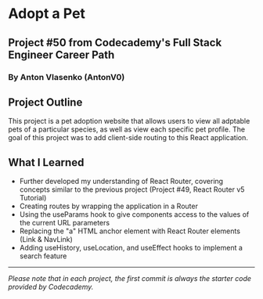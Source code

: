 # Adopt a Pet
## Project #50 from Codecademy's Full Stack Engineer Career Path
### By Anton Vlasenko (AntonV0)  
## Project Outline
This project is a pet adoption website that allows users to view all adptable pets of a particular species, as well as view each specific pet profile. The goal of this project was to add client-side routing to this React application.
## What I Learned
  - Further developed my understanding of React Router, covering concepts similar to the previous project (Project #49, React Router v5 Tutorial)
  - Creating routes by wrapping the application in a Router
  - Using the useParams hook to give components access to the values of the current URL parameters
  - Replacing the "a" HTML anchor element with React Router elements (Link & NavLink)
  - Adding useHistory, useLocation, and useEffect hooks to implement a search feature
***
*Please note that in each project, the first commit is always the starter code provided by Codecademy.*
